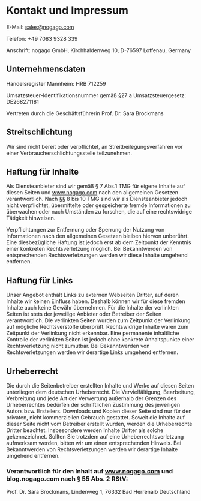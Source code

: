 # Kontakt und Impressum

E-Mail: sales@nogago.com

Telefon: +49 7083 9328 339

Anschrift: nogago GmbH, Kirchhaldenweg 10, D-76597 Loffenau, Germany


## Unternehmensdaten

Handelsregister Mannheim: HRB 712259

Umsatzsteuer-Identifikationsnummer gemäß §27 a Umsatzsteuergesetz:  DE268271181

Vertreten durch die Geschäftsführerin Prof. Dr. Sara Brockmans


## Streitschlichtung 

Wir sind nicht bereit oder verpflichtet, an Streitbeilegungsverfahren vor einer Verbraucherschlichtungsstelle teilzunehmen. 

## Haftung für Inhalte 

Als Diensteanbieter sind wir gemäß § 7 Abs.1 TMG für eigene Inhalte auf diesen Seiten und www.nogago.com nach den allgemeinen Gesetzen verantwortlich. Nach §§ 8 bis 10 TMG sind wir als Diensteanbieter jedoch nicht verpflichtet, übermittelte oder gespeicherte fremde Informationen zu überwachen oder nach Umständen zu forschen, die auf eine rechtswidrige Tätigkeit hinweisen. 

Verpflichtungen zur Entfernung oder Sperrung der Nutzung von Informationen nach den allgemeinen Gesetzen bleiben hiervon unberührt. Eine diesbezügliche Haftung ist jedoch erst ab dem Zeitpunkt der Kenntnis einer konkreten Rechtsverletzung möglich. Bei Bekanntwerden von entsprechenden Rechtsverletzungen werden wir diese Inhalte umgehend entfernen. 

## Haftung für Links 

Unser Angebot enthält Links zu externen Webseiten Dritter, auf deren Inhalte wir keinen Einfluss haben. Deshalb können wir für diese fremden Inhalte auch keine Gewähr übernehmen. Für die Inhalte der verlinkten Seiten ist stets der jeweilige Anbieter oder Betreiber der Seiten verantwortlich. Die verlinkten Seiten wurden zum Zeitpunkt der Verlinkung auf mögliche Rechtsverstöße überprüft. Rechtswidrige Inhalte waren zum Zeitpunkt der Verlinkung nicht erkennbar. Eine permanente inhaltliche Kontrolle der verlinkten Seiten ist jedoch ohne konkrete Anhaltspunkte einer Rechtsverletzung nicht zumutbar. Bei Bekanntwerden von Rechtsverletzungen werden wir derartige Links umgehend entfernen. 

## Urheberrecht 

Die durch die Seitenbetreiber erstellten Inhalte und Werke auf diesen Seiten unterliegen dem deutschen Urheberrecht. Die Vervielfältigung, Bearbeitung, Verbreitung und jede Art der Verwertung außerhalb der Grenzen des Urheberrechtes bedürfen der schriftlichen Zustimmung des jeweiligen Autors bzw. Erstellers. Downloads und Kopien dieser Seite sind nur für den privaten, nicht kommerziellen Gebrauch gestattet. Soweit die Inhalte auf dieser Seite nicht vom Betreiber erstellt wurden, werden die Urheberrechte Dritter beachtet. Insbesondere werden Inhalte Dritter als solche gekennzeichnet. Sollten Sie trotzdem auf eine Urheberrechtsverletzung aufmerksam werden, bitten wir um einen entsprechenden Hinweis. Bei Bekanntwerden von Rechtsverletzungen werden wir derartige Inhalte umgehend entfernen. 

### Verantwortlich für den Inhalt auf www.nogago.com und blog.nogago.com nach § 55 Abs. 2 RStV: 
Prof. Dr. Sara Brockmans, Lindenweg 1, 76332 Bad Herrenalb Deutschland 
